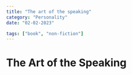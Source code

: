 ```yaml
---
title: "The art of the speaking"
category: "Personality"
date: "02-02-2023"

tags: ["book", "non-fiction"]
---
```


# The Art of the Speaking

